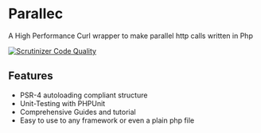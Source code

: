 Parallec
=========================
A High Performance Curl wrapper to make parallel http calls written in Php

[![Scrutinizer Code Quality](https://scrutinizer-ci.com/g/mayorcoded/parallec/badges/quality-score.png?b=master)](https://scrutinizer-ci.com/g/mayorcoded/parallec/?branch=master)

Features
--------

* PSR-4 autoloading compliant structure
* Unit-Testing with PHPUnit
* Comprehensive Guides and tutorial
* Easy to use to any framework or even a plain php file


